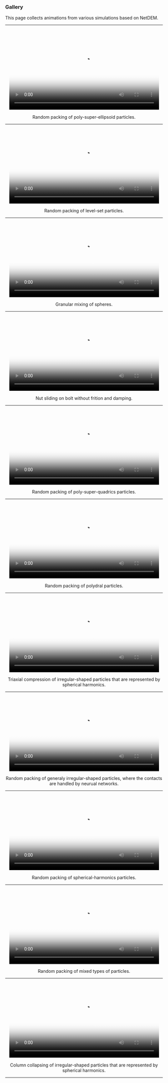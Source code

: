 ### Gallery

This page collects animations from various simulations based on NetDEM.

---

<br>
<center>

<div class="col-md-4"  markdown="1">

<video controls width="95%" poster="https://1307405355.vod2.myqcloud.com/7eb7938bvodtranscq1307405355/15a687408602268011220575497/coverBySnapshot/coverBySnapshot_10_0.jpg">
  <source src="https://1307405355.vod2.myqcloud.com/7eb7938bvodtranscq1307405355/15a687408602268011220575497/v.f100800.mp4" type="video/mp4">
</video>

Random packing of poly-super-ellipsoid particles.

---

<video controls width="95%" poster="https://1307405355.vod2.myqcloud.com/7eb7938bvodtranscq1307405355/b1ed73338602268011222670630/coverBySnapshot/coverBySnapshot_10_0.jpg">
  <source src="https://1307405355.vod2.myqcloud.com/7eb7938bvodtranscq1307405355/b1ed73338602268011222670630/v.f100800.mp4" type="video/mp4">
</video>

Random packing of level-set particles.

---

<video controls width="95%" poster="https://1307405355.vod2.myqcloud.com/7eb7938bvodtranscq1307405355/4583ae673701925923899310911/coverBySnapshot/coverBySnapshot_10_0.jpg">
  <source src="https://1307405355.vod2.myqcloud.com/7eb7938bvodtranscq1307405355/4583ae673701925923899310911/v.f100830.mp4" type="video/mp4">
</video>

Granular mixing of spheres.

---

<video controls width="95%" poster="https://1307405355.vod2.myqcloud.com/7eb7938bvodtranscq1307405355/5e9a7388387702292231970014/coverBySnapshot/coverBySnapshot_10_0.jpg">
  <source src="https://1307405355.vod2.myqcloud.com/7eb7938bvodtranscq1307405355/5e9a7388387702292231970014/v.f100830.mp4" type="video/mp4">
</video>

Nut sliding on bolt without frition and damping.

---

</div><div class="col-md-4"  markdown="1">

<video controls width="95%" poster="https://1307405355.vod2.myqcloud.com/7eb7938bvodtranscq1307405355/526695b88602268011224907711/coverBySnapshot/coverBySnapshot_10_0.jpg">
  <source src="https://1307405355.vod2.myqcloud.com/7eb7938bvodtranscq1307405355/526695b88602268011224907711/v.f100800.mp4" type="video/mp4">
</video>

Random packing of poly-super-quadrics particles.

---

<video controls width="95%" poster="https://1307405355.vod2.myqcloud.com/7eb7938bvodtranscq1307405355/b1ef0bb48602268011222673340/coverBySnapshot/coverBySnapshot_10_0.jpg">
  <source src="https://1307405355.vod2.myqcloud.com/7eb7938bvodtranscq1307405355/b1ef0bb48602268011222673340/v.f100800.mp4" type="video/mp4">
</video>

Random packing of polydral particles.

---

<video controls width="95%" poster="https://1307405355.vod2.myqcloud.com/7eb7938bvodtranscq1307405355/5db108d53701925924023161063/coverBySnapshot_10_0.jpg">
  <source src="https://1307405355.vod2.myqcloud.com/7eb7938bvodtranscq1307405355/5db108d53701925924023161063/v.f100840.mp4" type="video/mp4">
</video>

Triaxial compression of irregular-shaped particles that are represented by spherical harmonics.

---

<video controls width="95%" poster="https://1307405355.vod2.myqcloud.com/7eb7938bvodtranscq1307405355/f9b2d5bc3701925924025222097/coverBySnapshot_10_0.jpg">
  <source src="https://1307405355.vod2.myqcloud.com/7eb7938bvodtranscq1307405355/f9b2d5bc3701925924025222097/v.f100840.mp4" type="video/mp4">
</video>

Random packing of generaly irregular-shaped particles, where the contacts are handled by neurual networks.

---

</div><div class="col-md-4"  markdown="1">

<video controls width="95%" poster="https://1307405355.vod2.myqcloud.com/7eb7938bvodtranscq1307405355/b1b83dd08602268011222642502/coverBySnapshot/coverBySnapshot_10_0.jpg">
  <source src="https://1307405355.vod2.myqcloud.com/7eb7938bvodtranscq1307405355/b1b83dd08602268011222642502/v.f100800.mp4" type="video/mp4">
</video>

Random packing of spherical-harmonics particles.

---

<video controls width="95%" poster="https://1307405355.vod2.myqcloud.com/7eb7938bvodtranscq1307405355/b1ee07d48602268011222671810/coverBySnapshot/coverBySnapshot_10_0.jpg">
  <source src="https://1307405355.vod2.myqcloud.com/7eb7938bvodtranscq1307405355/b1ee07d48602268011222671810/v.f100800.mp4" type="video/mp4">
</video>

Random packing of mixed types of particles.

---

<video controls width="95%" poster="https://1307405355.vod2.myqcloud.com/7eb7938bvodtranscq1307405355/66ac70453701925924023513996/coverBySnapshot_10_0.jpg">
  <source src="https://1307405355.vod2.myqcloud.com/7eb7938bvodtranscq1307405355/66ac70453701925924023513996/v.f100840.mp4" type="video/mp4">
</video>

Column collapsing of irregular-shaped particles that are represented by spherical harmonics.

---

</div>

</center>

<!-- <video controls width="49%" poster="">
  <source src="" type="video/mp4">
</video> -->
